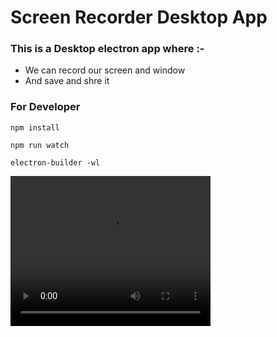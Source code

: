 # Screen Recorder Desktop App

### This is a Desktop electron app where :-
- We can record our screen and window 
- And save and shre it  

### For Developer
`npm install`

`npm run watch` 

`electron-builder -wl`

<video width="320" height="240" controls>  
<source src="movie.mp4" >  
Your browser does not support the video tag.  
</video>

 
